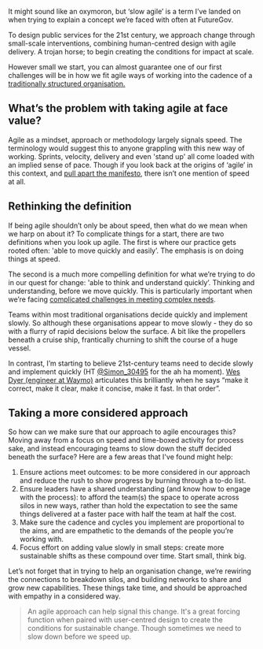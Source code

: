 It might sound like an oxymoron, but ‘slow agile’ is a term I’ve landed on when trying to explain a concept we’re faced with often at FutureGov.

To design public services for the 21st century, we approach change through small-scale interventions, combining human-centred design with agile delivery. A trojan horse; to begin creating the conditions for impact at scale.

However small we start, you can almost guarantee one of our first challenges will be in how we fit agile ways of working into the cadence of a [traditionally structured organisation.](https://blog.wearefuturegov.com/waterfall-vs-agile-vs-building-homes-60ddaab9a1fc)

## What’s the problem with taking agile at face value?
Agile as a mindset, approach or methodology largely signals speed. The terminology would suggest this to anyone grappling with this new way of working. Sprints, velocity, delivery and even 'stand up' all come loaded with an implied sense of pace. Though if you look back at the origins of ‘agile’ in this context, and [pull apart the manifesto](https://agilemanifesto.org/%0A), there isn’t one mention of speed at all.

## Rethinking the definition
If being agile shouldn’t only be about speed, then what do we mean when we harp on about it? To complicate things for a start, there are two definitions when you look up agile. The first is where our practice gets rooted often: 'able to move quickly and easily’. The emphasis is on doing things at speed.

The second is a much more compelling definition for what we’re trying to do in our quest for change: 'able to think and understand quickly’. Thinking and understanding, before we move quickly. This is particularly important when we’re facing [complicated challenges in meeting complex needs](https://blog.wearefuturegov.com/complexity-vs-complication-ec57135031e2).

Teams within most traditional organisations decide quickly and implement slowly. So although these organisations appear to move slowly - they do so with a flurry of rapid decisions below the surface. A bit like the propellers beneath a cruise ship, frantically churning to shift the course of a huge vessel.

In contrast, I’m starting to believe 21st-century teams need to decide slowly and implement quickly (HT [@Simon_30495](https://medium.com/@simon_30495) for the ah ha moment). [Wes Dyer (engineer at Waymo)](http://thoughtsoncoding.com/author/wes-dyer) articulates this brilliantly when he says “make it correct, make it clear, make it concise, make it fast. In that order”.

## Taking a more considered approach
So how can we make sure that our approach to agile encourages this? Moving away from a focus on speed and time-boxed activity for process sake, and instead encouraging teams to slow down the stuff decided beneath the surface? Here are a few areas that I've found might help:

1. Ensure actions meet outcomes: to be more considered in our approach and reduce the rush to show progress by burning through a to-do list.
2. Ensure leaders have a shared understanding (and know how to engage with the process): to afford the team(s) the space to operate across silos in new ways, rather than hold the expectation to see the same things delivered at a faster pace with half the team at half the cost.
3. Make sure the cadence and cycles you implement are proportional to the aims, and are empathetic to the demands of the people you’re working with.
4. Focus effort on adding value slowly in small steps: create more sustainable shifts as these compound over time. Start small, think big.

Let’s not forget that in trying to help an organisation change, we’re rewiring the connections to breakdown silos, and building networks to share and grow new capabilities. These things take time, and should be approached with empathy in a considered way.

> An agile approach can help signal this change. It's a great forcing function when paired with user-centred design to create the conditions for sustainable change. Though sometimes we need to slow down before we speed up.
